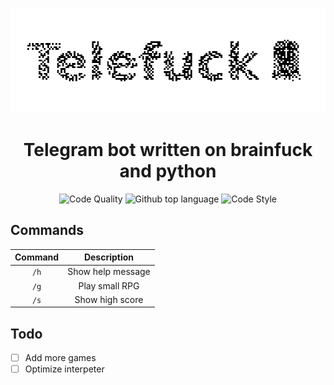 <p align="center">
  <a href="https://github.com/yilbegan/telefuck">
    <img src="https://raw.githubusercontent.com/yilbegan/telefuck/master/images/logo_light.png" style="image-rendering: pixelated; image-rendering: crisp-edges;" alt="Telefuck">
  </a>
</p>
<h1 align="center">
    Telegram bot written on brainfuck and python
</h1>
<p align="center">
  <img alt="Code Quality" src="https://img.shields.io/codacy/grade/4eb122242c294386a61dc26c143e91a9?style=flat-square">
  <img alt="Github top language" src="https://img.shields.io/github/languages/top/yilbegan/telefuck?style=flat-square">
  <img alt="Code Style" src="https://img.shields.io/badge/code%20style-black-black?style=flat-square">
</p>

## Commands

Command | Description
:-----: | :-----------------:
`/h`    | Show help message
`/g`    | Play small RPG
`/s`    | Show high score

## Todo

- [ ] Add more games
- [ ] Optimize interpeter
